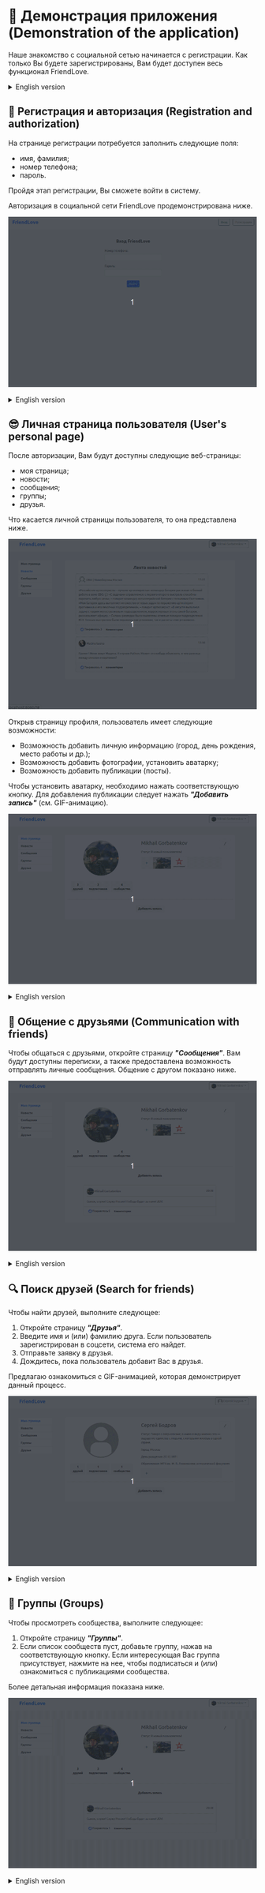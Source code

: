 # 🎥 Демонстрация приложения (Demonstration of the application)

Наше знакомство с социальной сетью начинается с регистрации.
Как только Вы будете зарегистрированы, Вам будет доступен весь функционал FriendLove.

<details>
<summary>English version</summary>

Our acquaintance with the social network begins with registration.
As soon as you register, all the features of **FriendLove** will be available to you.

</details>

## 🔐 Регистрация и авторизация (Registration and authorization)

На странице регистрации потребуется заполнить следующие поля:

* имя, фамилия;
* номер телефона;
* пароль.

Пройдя этап регистрации, Вы сможете войти в систему.

Авторизация в социальной сети FriendLove продемонстрирована ниже.

![Вход в аккаунт](images/demonstration/LogIn.gif)

<details>
<summary>English version</summary>

On the registration page, you will need to fill in the following fields:

* first name, last name;
* phone number;
* password.

After completing the registration stage, you will be able to log in.

Authorization in the Friend Love social network is demonstrated using animation.
</details>

## 😎 Личная страница пользователя (User's personal page)

После авторизации, Вам будут доступны следующие веб-страницы:

* моя страница;
* новости;
* сообщения;
* группы;
* друзья.

Что касается личной страницы пользователя, то она представлена ниже.

![Личная страница](images/demonstration/Personal.gif)

Открыв страницу профиля, пользователь имеет следующие возможности:

* Возможность добавить личную информацию (город, день рождения, место работы и др.);
* Возможность добавить фотографии, установить аватарку;
* Возможность добавить публикации (посты).

Чтобы установить аватарку, необходимо нажать соответствующую кнопку.
Для добавления публикации следует нажать _**"Добавить запись"**_ (см. GIF-анимацию).

![Публикация](images/demonstration/Публикация.gif)

<details>
<summary>English version</summary>

After authorization, the following web pages will be available to you:

* my page;
* news;
* messages;
* groups;
* friends.

As for the user's personal page, it is presented in the form of a GIF animation.

By opening the profile page, the user has the following features:

* The ability to add personal information (city, birthday, place of work, etc.);
* The ability to add photos, set an avatar;
* Ability to add publications (posts).

To install an avatar, you need to click the appropriate button.
To add a post, click _**"Add entry"**_ (see GIF animation).
</details>

## 💬 Общение с друзьями (Communication with friends)

Чтобы общаться с друзьями, откройте страницу **_"Сообщения"_**.
Вам будут доступны переписки, а также предоставлена возможность отправлять личные сообщения.
Общение с другом показано ниже.

![Переписка с братом](images/demonstration/Общение.gif)

<details>
<summary>English version</summary>

To chat with friends, open the page **_"Messages"_**.
Correspondence will be available to you, as well as the opportunity to send private messages.
Communication with a friend is shown as a Gif animation.
</details>

## 🔍 Поиск друзей (Search for friends)

Чтобы найти друзей, выполните следующее:

1. Откройте страницу **_"Друзья"_**.
2. Введите имя и (или) фамилию друга. Если пользователь зарегистрирован в соцсети, 
система его найдет.
3. Отправьте заявку в друзья.
4. Дождитесь, пока пользователь добавит Вас в друзья.

Предлагаю ознакомиться с GIF-анимацией, которая демонстрирует данный процесс.

![Поиск друзей](images/demonstration/Search.gif)

<details>
<summary>English version</summary>

To find friends, follow these steps:

1. Open the page **_"Friends"_**.
2. Enter your friend's first and/or last name. If the user is registered in a social network,
   the system will find him.
3. Send a request to friends.
4. Wait for the user to add you as a friend.

I suggest you familiarize yourself with the GIF animation that demonstrates this process.
</details>

## 👥 Группы (Groups)
Чтобы просмотреть сообщества, выполните следующее:
1. Откройте страницу **_"Группы"_**.
2. Если список сообществ пуст, добавьте группу, нажав на соответствующую кнопку.
Если интересующая Вас группа присутствует, нажмите на нее, чтобы подписаться и (или) ознакомиться 
с публикациями сообщества.

Более детальная информация показана ниже.

![Сообщества](images/demonstration/Сообщества.gif)

<details>
<summary>English version</summary>

To view communities, follow these steps:
1. Open the page **_"Groups"_**.
2. If the list of communities is empty, add a group by clicking on the corresponding button.
If the group you are interested in is present, click on it to subscribe and/or read
the community publications.

For more information, see the gif animation.
</details>
